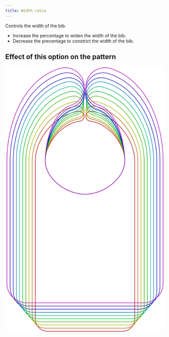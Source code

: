 ```yaml
---
title: Width ratio
---
```


Controls the width of the bib.

- Increase the percentage to widen the width of the bib.
- Decrease the precentage to constrict the width of the bib.


## Effect of this option on the pattern
![This image shows the effect of this option by superimposing several variants that have a different value for this option](bob_widthratio_sample.svg "Effect of this option on the pattern")

